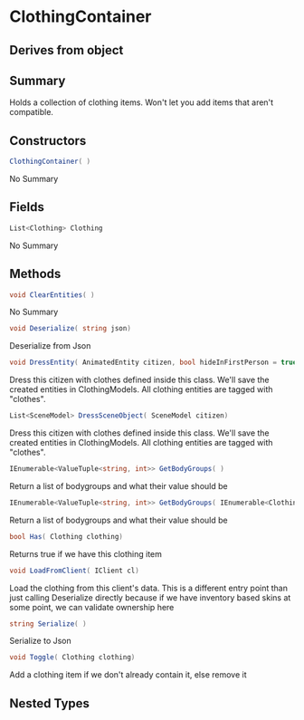 # ClothingContainer

## Derives from object

## Summary

Holds a collection of clothing items. Won't let you add items that aren't compatible.
## Constructors

```c#
ClothingContainer( ) 
```
No Summary
## Fields

```c#
List<Clothing> Clothing
```
No Summary
## Methods

```c#
void ClearEntities( ) 
```
No Summary
```c#
void Deserialize( string json) 
```
Deserialize from Json
```c#
void DressEntity( AnimatedEntity citizen, bool hideInFirstPerson = true, bool castShadowsInFirstPerson = true) 
```
Dress this citizen with clothes defined inside this class. We'll save the created entities in ClothingModels.
All clothing entities are tagged with "clothes".
```c#
List<SceneModel> DressSceneObject( SceneModel citizen) 
```
Dress this citizen with clothes defined inside this class. We'll save the created entities in ClothingModels.
All clothing entities are tagged with "clothes".
```c#
IEnumerable<ValueTuple<string, int>> GetBodyGroups( ) 
```
Return a list of bodygroups and what their value should be
```c#
IEnumerable<ValueTuple<string, int>> GetBodyGroups( IEnumerable<Clothing> items) 
```
Return a list of bodygroups and what their value should be
```c#
bool Has( Clothing clothing) 
```
Returns true if we have this clothing item
```c#
void LoadFromClient( IClient cl) 
```
Load the clothing from this client's data. This is a different entry
point than just calling Deserialize directly because if we have
inventory based skins at some point, we can validate ownership here
```c#
string Serialize( ) 
```
Serialize to Json
```c#
void Toggle( Clothing clothing) 
```
Add a clothing item if we don't already contain it, else remove it
## Nested Types

